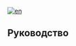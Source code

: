 [![en](https://img.shields.io/badge/lang-en-red.svg)](https://github.com/t3tsut3tsu/canarytoken/blob/master/README.md)

## Руководство
